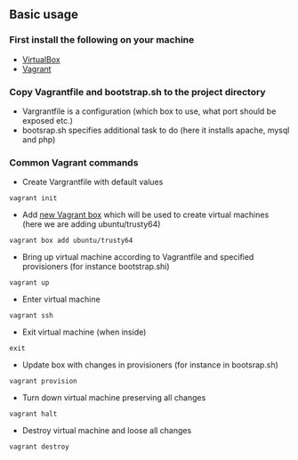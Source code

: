 ## Basic usage

### First install the following on your machine
- [VirtualBox](https://www.virtualbox.org/)
- [Vagrant](https://www.vagrantup.com/)

### Copy Vagrantfile and bootstrap.sh to the project directory
- Vargrantfile is a configuration (which box to use, what port should be exposed etc.)
- bootsrap.sh specifies additional task to do (here it installs apache, mysql and php)


### Common Vagrant commands
- Create Vargrantfile with default values
```
vagrant init
```

- Add [new Vagrant box](https://atlas.hashicorp.com/boxes/search) which will be used to create virtual machines (here we are adding ubuntu/trusty64)
```
vagrant box add ubuntu/trusty64
```

- Bring up virtual machine according to Vagrantfile and specified provisioners (for instance bootstrap.shi)
```
vagrant up
```

- Enter virtual machine
```
vagrant ssh
```

- Exit virtual machine (when inside)
```
exit
```

- Update box with changes in provisioners (for instance in bootsrap.sh)
```
vagrant provision
```

- Turn down virtual machine preserving all changes
```
vagrant halt
```

- Destroy virtual machine and loose all changes
```
vagrant destroy
```
